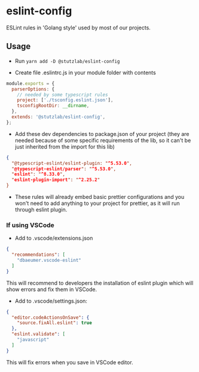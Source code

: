 # eslint-config

ESLint rules in 'Golang style' used by most of our projects.

## Usage

- Run `yarn add -D @stutzlab/eslint-config`

- Create file .eslintrc.js in your module folder with contents

```js
module.exports = {
  parserOptions: {
    // needed by some typescript rules
    project: ['./tsconfig.eslint.json'],
    tsconfigRootDir: __dirname,
  },
  extends: '@stutzlab/eslint-config',
};
```

- Add these dev dependencies to package.json of your project (they are needed because of some specific requirements of the lib, so it can't be just inherited from the import for this lib)

```json
{
  "@typescript-eslint/eslint-plugin: "^5.53.0",
  "@typescript-eslint/parser": "^5.53.0",
  "eslint": "^8.33.0",
  "eslint-plugin-import": "^2.25.2"
}
```

- These rules will already embed basic prettier configurations and you won't need to add anything to your project for prettier, as it will run through eslint plugin.

### If using VSCode

- Add to .vscode/extensions.json

```json
{
  "recommendations": [
    "dbaeumer.vscode-eslint"
  ]
}
```

This will recommend to developers the installation of eslint plugin which will show errors and fix them in VSCode.

- Add to .vscode/settings.json:

```json
{
  "editor.codeActionsOnSave": {
    "source.fixAll.eslint": true
  },
  "eslint.validate": [
    "javascript"
  ]
}
```

This will fix errors when you save in VSCode editor.
